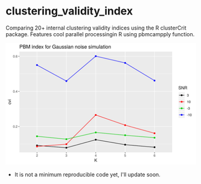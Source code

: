 # clustering_validity_index
Comparing 20+ internal clustering validity indices using the R clusterCrit package. Features cool parallel processingin R using pbmcampply function.

![Pakhira, Bandyopadhyay and Maulik](https://raw.githubusercontent.com/esalman/clustering_validity_index/master/PBM.png)

* It is not a minimum reproducible code yet, I'll update soon.
